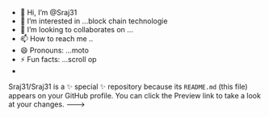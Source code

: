 - 👋 Hi, I’m @Sraj31
- 👀 I’m interested in ...block chain technologie
- 💞️ I’m looking to collaborates on ...
- 📫 How to reach me ..
- 😄 Pronouns: ...moto
- ⚡ Fun facts: ...scroll op
- 
Sraj31/Sraj31 is a ✨ special ✨ repository because its `README.md` (this file) appears on your GitHub profile.
You can click the Preview link to take a look at your changes.
--->
